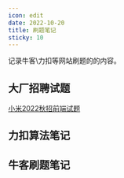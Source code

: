 ```yaml
---
icon: edit
date: 2022-10-20
title: 刷题笔记
sticky: 10
---
```


记录牛客\力扣等网站刷题的的内容。

<!-- more -->

## 大厂招聘试题
[小米2022秋招前端试题](xiaomi2022.md)

## 力扣算法笔记

## 牛客刷题笔记